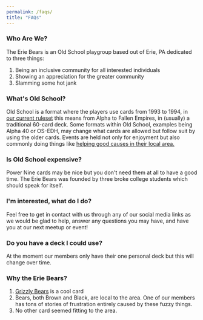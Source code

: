 ```yaml
---
permalink: /faqs/
title: "FAQs"
---
```


### Who Are We?

The Erie Bears is an Old School playgroup based out of Erie, PA dedicated to three things:

1. Being an inclusive community for all interested individuals
2. Showing an appreciation for the greater community
3. Slamming some hot jank

### What's Old School?

Old School is a format where the players use cards from 1993 to 1994, in [our current ruleset][1] this means from Alpha to Fallen Empires, in (usually) a traditional 60-card deck. Some formats within Old School, examples being Alpha 40 or OS-EDH, may change what cards are allowed but follow suit by using the older cards. Events are held not only for enjoyment but also commonly doing things like [helping good causes in their local area.][2]

### Is Old School expensive?

Power Nine cards may be nice but you don't need them at all to have a good time. The Erie Bears was founded by three broke college students which should speak for itself.

### I'm interested, what do I do?

Feel free to get in contact with us through any of our social media links as we would be glad to help, answer any questions you may have, and have you at our next meetup or event!

### Do you have a deck I could use?

At the moment our members only have their one personal deck but this will change over time.

### Why the Erie Bears?

1. [Grizzly Bears][3] is a cool card
2. Bears, both Brown and Black, are local to the area. One of our members has tons of stories of frustration entirely caused by these fuzzy things.
3. No other card seemed fitting to the area.

[1]: https://sentineloldschoolmtg.com/atlantic-93-94/ "Atlantic 93/94 Magic Rules"
[2]: https://sites.google.com/view/philadelphiaos/articles-reports/balance-2020-tos-report "A recent example, $1069 to the APEDF, which one of our members played in"
[3]: https://gatherer.wizards.com/Pages/Card/Details.aspx?multiverseid=155 "Alpha Bear goes roar"
